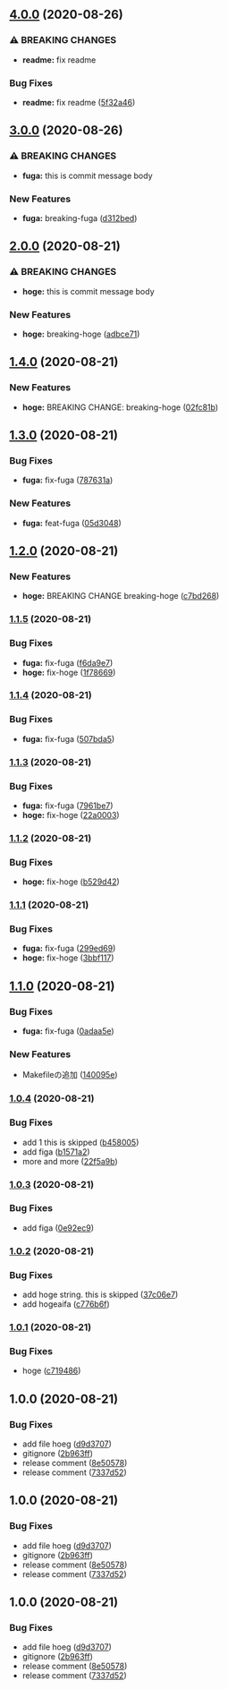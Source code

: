 ## [4.0.0](https://github.com/hamadakafu/sample-semantic-release/compare/v3.0.0...v4.0.0) (2020-08-26)


### ⚠ BREAKING CHANGES

* **readme:** fix readme

### Bug Fixes

* **readme:** fix readme ([5f32a46](https://github.com/hamadakafu/sample-semantic-release/commit/5f32a4691cff89c3c56aac1b7cd170be86a83446))

## [3.0.0](https://github.com/hamadakafu/sample-semantic-release/compare/v2.0.0...v3.0.0) (2020-08-26)


### ⚠ BREAKING CHANGES

* **fuga:** this is commit message body

### New Features

* **fuga:** breaking-fuga ([d312bed](https://github.com/hamadakafu/sample-semantic-release/commit/d312bed9d56064565437c660a3c6290d6d19d6d5))

## [2.0.0](https://github.com/hamadakafu/sample-semantic-release/compare/v1.4.0...v2.0.0) (2020-08-21)


### ⚠ BREAKING CHANGES

* **hoge:** this is commit message body

### New Features

* **hoge:** breaking-hoge ([adbce71](https://github.com/hamadakafu/sample-semantic-release/commit/adbce71708921359a2031906aa0140303a77bb3a))

## [1.4.0](https://github.com/hamadakafu/sample-semantic-release/compare/v1.3.0...v1.4.0) (2020-08-21)


### New Features

* **hoge:** BREAKING CHANGE: breaking-hoge ([02fc81b](https://github.com/hamadakafu/sample-semantic-release/commit/02fc81b346d5e650aaaffcf87353184b036745d8))

## [1.3.0](https://github.com/hamadakafu/sample-semantic-release/compare/v1.2.0...v1.3.0) (2020-08-21)


### Bug Fixes

* **fuga:** fix-fuga ([787631a](https://github.com/hamadakafu/sample-semantic-release/commit/787631a1970c57aec243ca23a3d20cbd7d45c25e))


### New Features

* **fuga:** feat-fuga ([05d3048](https://github.com/hamadakafu/sample-semantic-release/commit/05d3048951907e809d322a647c7918e4d6937ee1))

## [1.2.0](https://github.com/hamadakafu/sample-semantic-release/compare/v1.1.5...v1.2.0) (2020-08-21)


### New Features

* **hoge:** BREAKING CHANGE breaking-hoge ([c7bd268](https://github.com/hamadakafu/sample-semantic-release/commit/c7bd2683949d2b11e112dc9b19d63e20d6664512))

### [1.1.5](https://github.com/hamadakafu/sample-semantic-release/compare/v1.1.4...v1.1.5) (2020-08-21)


### Bug Fixes

* **fuga:** fix-fuga ([f6da9e7](https://github.com/hamadakafu/sample-semantic-release/commit/f6da9e74b01e8f9e43e76dab789d7d4be6a90e05))
* **hoge:** fix-hoge ([1f78669](https://github.com/hamadakafu/sample-semantic-release/commit/1f786697367b9967eaea6213d493e06bcd16bcf4))

### [1.1.4](https://github.com/hamadakafu/sample-semantic-release/compare/v1.1.3...v1.1.4) (2020-08-21)


### Bug Fixes

* **fuga:** fix-fuga ([507bda5](https://github.com/hamadakafu/sample-semantic-release/commit/507bda5fb79bf6b4d0ea4b79daef2de40587a637))

### [1.1.3](https://github.com/hamadakafu/sample-semantic-release/compare/v1.1.2...v1.1.3) (2020-08-21)


### Bug Fixes

* **fuga:** fix-fuga ([7961be7](https://github.com/hamadakafu/sample-semantic-release/commit/7961be75d57e61940109a277ebfad13ac7e1b3d3))
* **hoge:** fix-hoge ([22a0003](https://github.com/hamadakafu/sample-semantic-release/commit/22a00037abe68e2bafe25d65eba675f78bd295ea))

### [1.1.2](https://github.com/hamadakafu/sample-semantic-release/compare/v1.1.1...v1.1.2) (2020-08-21)


### Bug Fixes

* **hoge:** fix-hoge ([b529d42](https://github.com/hamadakafu/sample-semantic-release/commit/b529d424b46146811a7133f70e863a7f4c39dbce))

### [1.1.1](https://github.com/hamadakafu/sample-semantic-release/compare/v1.1.0...v1.1.1) (2020-08-21)


### Bug Fixes

* **fuga:** fix-fuga ([299ed69](https://github.com/hamadakafu/sample-semantic-release/commit/299ed6999606cde572fbdcd8eb5dbdcedda20a14))
* **hoge:** fix-hoge ([3bbf117](https://github.com/hamadakafu/sample-semantic-release/commit/3bbf117d65408aa7776d06c21b187869c62a5a83))

## [1.1.0](https://github.com/hamadakafu/sample-semantic-release/compare/v1.0.4...v1.1.0) (2020-08-21)


### Bug Fixes

* **fuga:** fix-fuga ([0adaa5e](https://github.com/hamadakafu/sample-semantic-release/commit/0adaa5e92c519e39bebaacdcae5a0c463f091f7a))


### New Features

* Makefileの追加 ([140095e](https://github.com/hamadakafu/sample-semantic-release/commit/140095ec223a72e6883fce450b49a9d51e3cd578))

### [1.0.4](https://github.com/hamadakafu/sample-semantic-release/compare/v1.0.3...v1.0.4) (2020-08-21)


### Bug Fixes

* add 1 this is skipped ([b458005](https://github.com/hamadakafu/sample-semantic-release/commit/b458005793c9af12c3a64ad4e6d9659a9c0ab806))
* add figa ([b1571a2](https://github.com/hamadakafu/sample-semantic-release/commit/b1571a27ee30f2055b0f36818281aad57c6b3945))
* more and more ([22f5a9b](https://github.com/hamadakafu/sample-semantic-release/commit/22f5a9b3f42b66c1a8a06603582b32a552cdaab7))

### [1.0.3](https://github.com/hamadakafu/sample-semantic-release/compare/v1.0.2...v1.0.3) (2020-08-21)


### Bug Fixes

* add figa ([0e92ec9](https://github.com/hamadakafu/sample-semantic-release/commit/0e92ec9a5d4ba87ca15c3d95c9cb4d7925feeed5))

### [1.0.2](https://github.com/hamadakafu/sample-semantic-release/compare/v1.0.1...v1.0.2) (2020-08-21)


### Bug Fixes

* add hoge string. this is skipped ([37c06e7](https://github.com/hamadakafu/sample-semantic-release/commit/37c06e7820f3d8544c17d81e5b8fdacfddfe82c6))
* add hogeaifa ([c776b6f](https://github.com/hamadakafu/sample-semantic-release/commit/c776b6fb6eca7685310770b96ab8326f06721f63))

### [1.0.1](https://github.com/hamadakafu/sample-semantic-release/compare/v1.0.0...v1.0.1) (2020-08-21)


### Bug Fixes

* hoge ([c719486](https://github.com/hamadakafu/sample-semantic-release/commit/c7194866a0feda23c6a49743ab03ee25ae166956))

## 1.0.0 (2020-08-21)


### Bug Fixes

* add file hoeg ([d9d3707](https://github.com/hamadakafu/sample-semantic-release/commit/d9d3707f5d67f74f2770e735f416e95c532691fe))
* gitignore ([2b963ff](https://github.com/hamadakafu/sample-semantic-release/commit/2b963fff50a0408030a10962228d4ea48bfdec9e))
* release comment ([8e50578](https://github.com/hamadakafu/sample-semantic-release/commit/8e5057820f8345dbec2c7bf4eae4f21d65c1dd62))
* release comment ([7337d52](https://github.com/hamadakafu/sample-semantic-release/commit/7337d52350d181f2f3fb945cb08311d9e22f235b))

## 1.0.0 (2020-08-21)


### Bug Fixes

* add file hoeg ([d9d3707](https://github.com/hamadakafu/sample-semantic-release/commit/d9d3707f5d67f74f2770e735f416e95c532691fe))
* gitignore ([2b963ff](https://github.com/hamadakafu/sample-semantic-release/commit/2b963fff50a0408030a10962228d4ea48bfdec9e))
* release comment ([8e50578](https://github.com/hamadakafu/sample-semantic-release/commit/8e5057820f8345dbec2c7bf4eae4f21d65c1dd62))
* release comment ([7337d52](https://github.com/hamadakafu/sample-semantic-release/commit/7337d52350d181f2f3fb945cb08311d9e22f235b))

## 1.0.0 (2020-08-21)


### Bug Fixes

* add file hoeg ([d9d3707](https://github.com/hamadakafu/sample-semantic-release/commit/d9d3707f5d67f74f2770e735f416e95c532691fe))
* gitignore ([2b963ff](https://github.com/hamadakafu/sample-semantic-release/commit/2b963fff50a0408030a10962228d4ea48bfdec9e))
* release comment ([8e50578](https://github.com/hamadakafu/sample-semantic-release/commit/8e5057820f8345dbec2c7bf4eae4f21d65c1dd62))
* release comment ([7337d52](https://github.com/hamadakafu/sample-semantic-release/commit/7337d52350d181f2f3fb945cb08311d9e22f235b))
